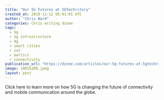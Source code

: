 ```yaml
---
title: "Our 5G Futures at 5GTechritory"
created_at: 2018-11-12 05:01:01 UTC
author: "Chris Ward"
categories: Chris writing dzone
tags: 
  - 5g
  - 5g infrastructure
  - 4g
  - smart cities
  - iot
  - baltics
  - connectivity
publication_url: "https://dzone.com/articles/our-5g-futures-at-5gtechritory"
image: 10655200.jpeg
layout: post
---
```

Click here to learn more on how 5G is changing the future of connectivity and mobile communication around the globe.


